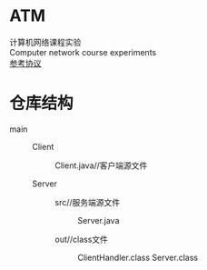 # ATM
计算机网络课程实验  
Computer network course experiments    
[参考协议](https://shimo.im/docs/d1hLMvSAfjJ7uq9l)  

# 仓库结构
main  
<figure>
   Client 
   <figure>
      Client.java//客户端源文件  
   </figure>
   Server  
   <figure>
      src//服务端源文件  
      <figure>
         Server.java  
      </figure>
      out//class文件  
      <figure>
         ClientHandler.class  
         Server.class  
      </figure>
   </figure>
</figure>
